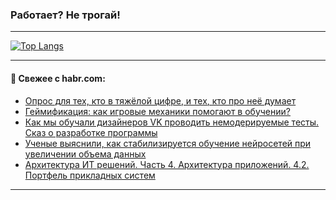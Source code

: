 ### Работает? Не трогай!

---
<!--
#### 🛠️ Technical stack:

![Java](https://img.shields.io/badge/Java-informational?logo=Oracle&style=flat&logoColor=white&color=FF4500)
![Kotlin](https://img.shields.io/badge/Kotlin-informational?logo=Kotlin&style=flat&logoColor=white&color=774D97)
![TS](https://img.shields.io/badge/TypeScript-informational?logo=typeScript&style=flat&logoColor=black&color=017acc)
![Python](https://img.shields.io/badge/Python-informational?logo=Python&style=flat&logoColor=black&color=ffdd54) <br>
![Spring](https://img.shields.io/badge/Spring-informational?logo=Spring&style=flat&logoColor=white&color=6DB33F) 
![SpringBoot](https://img.shields.io/badge/SpringBoot-informational?logo=SpringBoot&style=flat&logoColor=white&color=6DB33F)
![Nest](https://img.shields.io/badge/NestJS-informational?logo=NestJS&style=flat&logoColor=white&color=E0234E) 
![NodeJS](https://img.shields.io/badge/NodeJS-informational?logo=node.js&style=flat&logoColor=white&color=70A760)<br>
![PostgreSQL](https://img.shields.io/badge/PostgreSQL-informational?logo=PostgreSQL&style=flat&logoColor=white&color=DAA520)
![MongoDB](https://img.shields.io/badge/MongoDB-informational?logo=MongoDB&style=flat&logoColor=white&color=870000)
![Apache](https://img.shields.io/badge/Apache-informational?logo=apache&style=flat&logoColor=white&color=f74e28)

___ 
-->

<!--- #### 🛠️ : --->

[![Top Langs](https://github-readme-stats-82jvfl3w3-advtsettinggmailcoms-projects.vercel.app/api/top-langs/?username=zloylis&langs_count=10&hide_title=true&title_color=e6edf3&size_weight=0.5&count_weight=0.5&layout=compact&hide_progress=true&hide_border=true&theme=dracula&hide=css,makefile,cmake)](https://github.com/zloylis)

<!---


####  :octocat:&nbsp;&nbsp; Статистика:

![GitHub stats](https://github-readme-stats-u2qms2cxw-advtsettinggmailcoms-projects.vercel.app/api?username=zloylis&show_icons=true&hide_border=true&theme=dracula&title_color=e6edf3&include_all_commits=true&count_private=true&hide_rank=false&hide_title=true&rank_icon=github)
-->
---

#### 💬 Свежее с habr.com:

<!-- BLOG-POST-LIST:START -->
- [Опрос для тех, кто в тяжёлой цифре, и тех, кто про неё думает](https://habr.com/ru/specials/961246/?utm_source=habrahabr&utm_medium=rss&utm_campaign=961246)
- [Геймификация: как игровые механики помогают в обучении?](https://habr.com/ru/companies/simbirsoft/articles/961968/?utm_source=habrahabr&utm_medium=rss&utm_campaign=961968)
- [Как мы обучали дизайнеров VK проводить немодерируемые тесты. Сказ о разработке программы](https://habr.com/ru/companies/vk/articles/961712/?utm_source=habrahabr&utm_medium=rss&utm_campaign=961712)
- [Ученые выяснили, как стабилизируется обучение нейросетей при увеличении объема данных](https://habr.com/ru/articles/961694/?utm_source=habrahabr&utm_medium=rss&utm_campaign=961694)
- [Архитектура ИТ решений. Часть 4. Архитектура приложений. 4.2. Портфель прикладных систем](https://habr.com/ru/articles/961910/?utm_source=habrahabr&utm_medium=rss&utm_campaign=961910)
<!-- BLOG-POST-LIST:END -->

---
